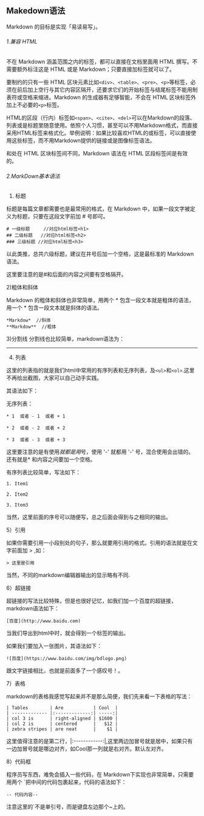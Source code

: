 Makedown语法
---

Markdown 的目标是实现「易读易写」。

###### 1.兼容 HTML
不在 Markdown 涵盖范围之内的标签，都可以直接在文档里面用 HTML 撰写。不需要额外标注这是 HTML 或是 Markdown；只要直接加标签就可以了。

要制约的只有一些 HTML 区块元素比如``<div>``、``<table>``、``<pre>``、``<p>``等标签，必须在前后加上空行与其它内容区隔开，还要求它们的开始标签与结尾标签不能用制表符或空格来缩进。Markdown 的生成器有足够智能，不会在 HTML 区块标签外加上不必要的``<p>``标签。

HTML的区段（行内）标签如``<span>``、``<cite>``、``<del>``可以在Markdown的段落、列表或是标题里随意使用。依照个人习惯，甚至可以不用Markdown格式，而直接采用HTML标签来格式化。举例说明：如果比较喜欢HTML的<a>或<img>标签，可以直接使用这些标签，而不用Markdown提供的链接或是图像标签语法。

和处在 HTML 区块标签间不同，Markdown 语法在 HTML 区段标签间是有效的。
###### 2.MarkDown基本语法
1) 标题

标题是每篇文章都需要也是最常用的格式，在 Markdown 中，如果一段文字被定义为标题，只要在这段文字前加 # 号即可。
```
# 一级标题     //对应html标签<h1>
## 二级标题   //对应html标签<h2>
### 三级标题 //对应html标签<h3>
```
以此类推，总共六级标题，建议在井号后加一个空格，这是最标准的 Markdown 语法。

这里要注意的是#和后面的内容之间要有空格隔开。

2)粗体和斜体

Markdown 的粗体和斜体也非常简单，用两个 * 包含一段文本就是粗体的语法，用一个 * 包含一段文本就是斜体的语法。
```
*Markdow*  //斜体
**Markdow**  //粗体
```

3)分割线
分割线也比较简单，markdown语法为：

---

4) 列表

这里的列表指的就是我们html中常用的有序列表和无序列表，及``<ul>``和``<ol>``.这里不再给出截图，大家可以自己动手实践。

其语法如下：

无序列表：

```
* 1  或者 - 1  或者 + 1 

* 2  或者 - 2  或者 + 2 

* 3  或者 - 3  或者 + 3 
```

这里要注意的是有使用*就都是用*号，使用 '-' 就都用 '-' 号，混合使用会出错的。还有就是* 和内容之间要加一个空格。

有序列表比较简单，写法如下：
```
1. Item1

2. Item2

3. Item3
```
 当然，这里前面的序号可以随便写，总之后面会得到与之相同的输出。

5）引用

如果你需要引用一小段别处的句子，那么就要用引用的格式。引用的语法就是在文字前面加 > ,如：
```
> 这里是引用
```

当然，不同的markdown编辑器输出的显示略有不同.

6）超链接

超链接的写法比较特殊，但是也很好记忆，如我们加一个百度的超链接，markdown语法如下：
```
[百度](http://www.baidu.com)
```
当我们导出到html中时，就会得到一个<a>标签的输出。

如果我们要加入一张图片，其语法如下：
```
![百度](https://www.baidu.com/img/bdlogo.png)
```
跟文字链接相比，也就是前面多了一个感叹号！。

7）表格

markdown的表格我感觉写起来并不是那么简便，我们先来看一下表格的写法：

```
| Tables        | Are           | Cool  |
| ------------- |:-------------:| -----:|
| col 3 is      | right-aligned | $1600 |
| col 2 is      | centered      |   $12 |
| zebra stripes | are neat      |    $1 |
```
这里值得注意的是第二行，|:------------:|,这里两边加冒号就是居中，如果只有一边加冒号就是哪边对齐，如Cool那一列就是右对齐。默认左对齐。

 8）代码框

 程序员写东西，难免会插入一些代码，在 Markdown下实现也非常简单，只需要用两个 `把中间的代码包裹起来，代码的语法如下：
 
` -- 代码内容-- `

 注意这里的`不是单引号，而是键盘左边那个~上的。












